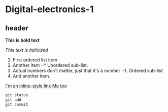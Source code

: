 # Digital-electronics-1

## header

**This is bold text**

*This text is italicized*

1. First ordered list item
2. Another item
⋅⋅* Unordered sub-list. 
1. Actual numbers don't matter, just that it's a number
⋅⋅1. Ordered sub-list
4. And another item.

[I'm an inline-style link](https://www.google.com)
[Me too](https://www.google.com)

``` vhdl
git status
git add
git commit
```
